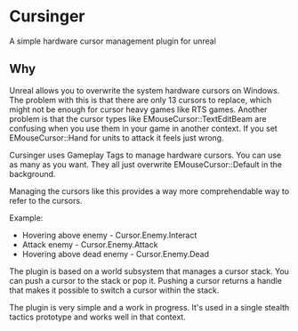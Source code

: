 # Cursinger
A simple hardware cursor management plugin for unreal

## Why

Unreal allows you to overwrite the system hardware cursors on Windows. The problem with this is that there are only 13 cursors to replace, which might not be enough for cursor heavy games like RTS games.
Another problem is that the cursor types like EMouseCursor::TextEditBeam are confusing when you use them in your game in another context.
If you set EMouseCursor::Hand for units to attack it feels just wrong.

Cursinger uses Gameplay Tags to manage hardware cursors. You can use as many as you want. They all just overwrite EMouseCursor::Default in the background.

Managing the cursors like this provides a way more comprehendable way to refer to the cursors.

Example:

- Hovering above enemy - Cursor.Enemy.Interact
- Attack enemy - Cursor.Enemy.Attack
- Hovering above dead enemy - Cursor.Enemy.Dead

The plugin is based on a world subsystem that manages a cursor stack. You can push a cursor to the stack or pop it. Pushing a cursor returns a handle that makes it possible to switch a cursor within the stack.

The plugin is very simple and a work in progress. It's used in a single stealth tactics prototype and works well in that context.

